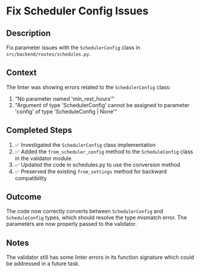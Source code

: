 # Fix Scheduler Config Issues

## Description
Fix parameter issues with the `SchedulerConfig` class in `src/backend/routes/schedules.py`.

## Context
The linter was showing errors related to the `SchedulerConfig` class:
1. "No parameter named 'min_rest_hours'" 
2. "Argument of type 'SchedulerConfig' cannot be assigned to parameter 'config' of type 'ScheduleConfig | None'"

## Completed Steps
1. ✅ Investigated the `SchedulerConfig` class implementation
2. ✅ Added the `from_scheduler_config` method to the `ScheduleConfig` class in the validator module
3. ✅ Updated the code in schedules.py to use the conversion method
4. ✅ Preserved the existing `from_settings` method for backward compatibility

## Outcome
The code now correctly converts between `SchedulerConfig` and `ScheduleConfig` types, which should resolve the type mismatch error. The parameters are now properly passed to the validator.

## Notes
The validator still has some linter errors in its function signature which could be addressed in a future task.